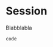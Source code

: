 
# Session

Blabblabla

<DataTreeView :data="session" :maxDepth="10" />

`code`

<script>

export default {
    data() {
        return {
            // session: `{
            //     "name" : {
            //         "description": "The name of the thing",
            //         "type": "string",
            //         "required": true,
            //         "mutable": true
            //     },
            //     "thing" : {
            //         "a": "foo",
            //         "b": 100,
            //         "c": true
            //     }
            // }`,
            session: `{
                "name" : {
                    "description": "The name of the thing",
                    "type": "string",
                    "required": true,
                    "mutable": true
                },
                "phones": {
                    "description": "Tags for the product",
                    "type": "array",
                    "required": false,
                    "mutable": true,
                    "items": {
                        "type": "object",
                        "properties": {
                            "kind" : {
                                "description": "The phone type",
                                "type": "string",
                                "required": true,
                                "mutable": true
                            },
                            "value" : {
                                "description": "The phone number",
                                "type": "string",
                                "required": true,
                                "mutable": true
                            }
                        }
                    }
                },
                "thing" : {
                    "description": "foo",
                    "type": "object",
                    "required": true,
                    "mutable": true,
                    "properties" : {
                        "a" : {
                            "description": "Any string",
                            "type": "string",
                            "required": true,
                            "mutable": true
                        },
                        "b" : {
                            "description": "Any integer",
                            "type": "integer",
                            "required": true,
                            "mutable": true
                        },
                        "c" : {
                            "description": "Field c",
                            "type": "boolean",
                            "required": true,
                            "mutable": true
                        }
                    }
                }
            }`
        }
    }
}
</script>